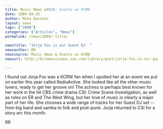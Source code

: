 ```yaml
---
title: Music News &#038; Events on KCRW 
date: 2009-09-25
author: Mika Epstein
layout: news
tags: ["2009"]
categories: ["Articles", "News"]
permalink: /news/2009/:title/

newstitle: "Jorja Fox is our Guest DJ  "
newsauthor: RR  
newssource: Music News & Events on KCRW  
newsurl: http://kcrwmusicnews.vox.com/library/post/jorja-fox-is-our-guest-dj.html  

---
```


 

I found out Jorja Fox was a KCRW fan when I spotted her at an event we put on earlier this year called RadioActive. She looked like all the other music lovers, ready to get her groove on! The actress is perhaps best known for her work in the hit CBS crime drama CSI: Crime Scene Investigation, as well as roles on ER and The West Wing, but her love of music is clearly a major part of her life. She chooses a wide range of tracks for her Guest DJ set -- from big band and samba to folk and post-punk. Jorja returned to CSI for a story arc this month.

RR

